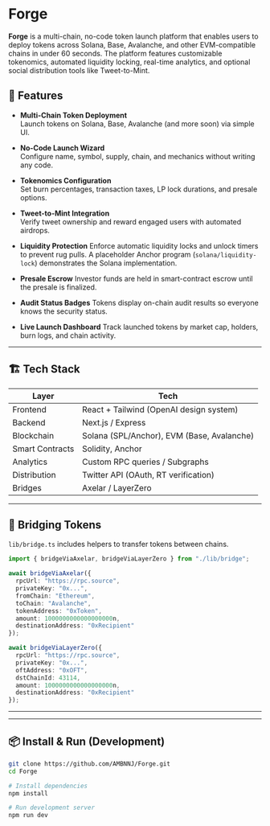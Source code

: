 # Forge 

**Forge** is a multi-chain, no-code token launch platform that enables users to deploy tokens across Solana, Base, Avalanche, and other EVM-compatible chains in under 60 seconds. The platform features customizable tokenomics, automated liquidity locking, real-time analytics, and optional social distribution tools like Tweet-to-Mint. 

## 🔧 Features

- **Multi-Chain Token Deployment**  
  Launch tokens on Solana, Base, Avalanche (and more soon) via simple UI.

- **No-Code Launch Wizard**  
  Configure name, symbol, supply, chain, and mechanics without writing any code.

- **Tokenomics Configuration**  
  Set burn percentages, transaction taxes, LP lock durations, and presale options.

- **Tweet-to-Mint Integration**  
  Verify tweet ownership and reward engaged users with automated airdrops.

- **Liquidity Protection**
  Enforce automatic liquidity locks and unlock timers to prevent rug pulls. A
  placeholder Anchor program (`solana/liquidity-lock`) demonstrates the Solana
  implementation.
- **Presale Escrow**
  Investor funds are held in smart-contract escrow until the presale is finalized.
- **Audit Status Badges**
  Tokens display on-chain audit results so everyone knows the security status.

- **Live Launch Dashboard**
  Track launched tokens by market cap, holders, burn logs, and chain activity.

---

## 🏗 Tech Stack

| Layer         | Tech                                  |
|--------------|----------------------------------------|
| Frontend      | React + Tailwind (OpenAI design system) |
| Backend       | Next.js / Express                     | 
| Blockchain    | Solana (SPL/Anchor), EVM (Base, Avalanche)   |
| Smart Contracts | Solidity, Anchor                    |
| Analytics     | Custom RPC queries / Subgraphs        |
| Distribution  | Twitter API (OAuth, RT verification)  |
| Bridges       | Axelar / LayerZero                    |

---

## 🔄 Bridging Tokens

`lib/bridge.ts` includes helpers to transfer tokens between chains.

```ts
import { bridgeViaAxelar, bridgeViaLayerZero } from "./lib/bridge";

await bridgeViaAxelar({
  rpcUrl: "https://rpc.source",
  privateKey: "0x...",
  fromChain: "Ethereum",
  toChain: "Avalanche",
  tokenAddress: "0xToken",
  amount: 1000000000000000000n,
  destinationAddress: "0xRecipient"
});

await bridgeViaLayerZero({
  rpcUrl: "https://rpc.source",
  privateKey: "0x...",
  oftAddress: "0xOFT",
  dstChainId: 43114,
  amount: 1000000000000000000n,
  destinationAddress: "0xRecipient"
});
```

---

---

## 📦 Install & Run (Development)

```bash
git clone https://github.com/AMBNNJ/Forge.git 
cd Forge 

# Install dependencies
npm install

# Run development server
npm run dev
```

